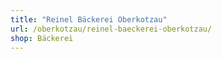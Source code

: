 ```yaml
---
title: "Reinel Bäckerei Oberkotzau"
url: /oberkotzau/reinel-baeckerei-oberkotzau/
shop: Bäckerei
---
```

